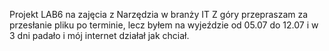 Projekt LAB6 na zajęcia z Narzędzia w branży IT
Z góry przepraszam za przesłanie pliku po terminie, lecz byłem na wyjeździe od 05.07 do 12.07 i w 3 dni padało i mój internet działał jak chciał.
